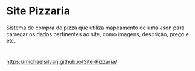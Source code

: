 # Site Pizzaria

<p> 
  Sistema de compra de pizza que utiliza mapeamento de uma Json para carregar os dados pertinentes ao site, como imagens, descrição, preço e etc.
    
</p>  

#
https://michaelsilvarj.github.io/Site-Pizzaria/
